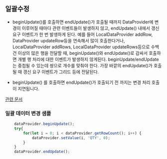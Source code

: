 ## 일괄수정

- beginUpdate()를 호출하면 endUpdate()가 호출될 때까지 DataProvider에 변경이 이루어질 때마다 관련 이벤트들이 발생하지 않고, endUpdate() 내에서 갱신 요구 이벤트가 한 번 발생하게 된다. 예를 들어 LocalDataProvider addRow, DataProvider updateRow등을 연속해서 많이 호출한다거나, LocalDataProvider addRows, LocalDataProvider updateRows등으로 수백건 이상의 많은 행을 전달할 때, beginUpdate()와 endUpdate()로 감싸서 호출하면 개별 행 처리에 대한 이벤트가 발생하지 않게된다. beginUpdate/endUpdate는 중첩될 수 있는데 쌍으로 개수를 맞춰야 한다. 가장 바깥의 endUpdate()가 호출될 때 갱신 요구 이벤트가 그리드 등에 전달된다.

- beginUpdate() 를 호출하면 endUpdate()가 호출되기 전 까지는 변경 처리 호출이 지연됩니다.

[관련 문서](https://help.realgrid.com/api/GridBase/beginUpdate/)


### 일괄 데이터 변경 샘플
```javascript
    dataProvider.beginUpdate();
    try{
        for(let i = 0; i < dataProvider.getRowCount(); i++) {
            dataProvider.setValue(i, 'QTY', 0);
        }
    }
    dataProvider.endUpdate();

```